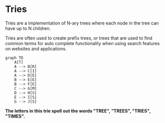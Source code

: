 # Tries

Tries are a implementation of N-ary trees where each node in the tree can have up to N children.

Tries are often used to create prefix trees, or trees that are used to find common terms for auto complete functionality when using search features on websites and applications.

```mermaid
graph TD
    A[T]
    A --> B[R]
    A --> C[I]
    A --> D[E]
    B --> E[E]
    B --> F[E]
    C --> G[M]
    D --> H[S]
    E --> I[S]
    G --> J[S]
```

**The letters in this trie spell out the words "TREE", "TREES", "TRIES", "TIMES".**
